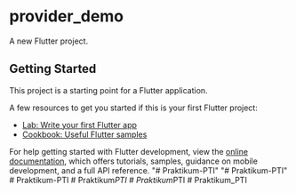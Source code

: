 # provider_demo

A new Flutter project.

## Getting Started

This project is a starting point for a Flutter application.

A few resources to get you started if this is your first Flutter project:

- [Lab: Write your first Flutter app](https://docs.flutter.dev/get-started/codelab)
- [Cookbook: Useful Flutter samples](https://docs.flutter.dev/cookbook)

For help getting started with Flutter development, view the
[online documentation](https://docs.flutter.dev/), which offers tutorials,
samples, guidance on mobile development, and a full API reference.
"# Praktikum-PTI" 
"# Praktikum-PTI" 
#   P r a k t i k u m - P T I  
 #   P r a k t i k u m _ P T I  
 #   P r a k t i k u m _ P T I  
 #   P r a k t i k u m _ P T I  
 